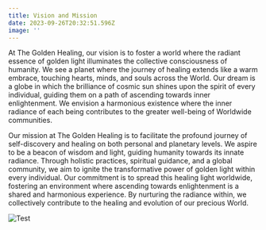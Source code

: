 ```yaml
---
title: Vision and Mission
date: 2023-09-26T20:32:51.596Z
image: ''
---
```


At The Golden Healing, our vision is to foster a world where the radiant essence of golden light illuminates the collective consciousness of humanity. We see a planet where the journey of healing extends like a warm embrace, touching hearts, minds, and souls across the World. Our dream is a globe in which the brilliance of cosmic sun shines upon the spirit of every individual, guiding them on a path of ascending towards inner enlightenment. We envision a harmonious existence where the inner radiance of each being contributes to the greater well-being of Worldwide communities.

Our mission at The Golden Healing is to facilitate the profound journey of self-discovery and healing on both personal and planetary levels. We aspire to be a beacon of wisdom and light, guiding humanity towards its innate radiance. Through holistic practices, spiritual guidance, and a global community, we aim to ignite the transformative power of golden light within every individual. Our commitment is to spread this healing light worldwide, fostering an environment where ascending towards enlightenment is a shared and harmonious experience. By nurturing the radiance within, we collectively contribute to the healing and evolution of our precious World.

![Test](/images/a48fbec8-ef18-4c71-86e2-68c988e33200.jpg)
